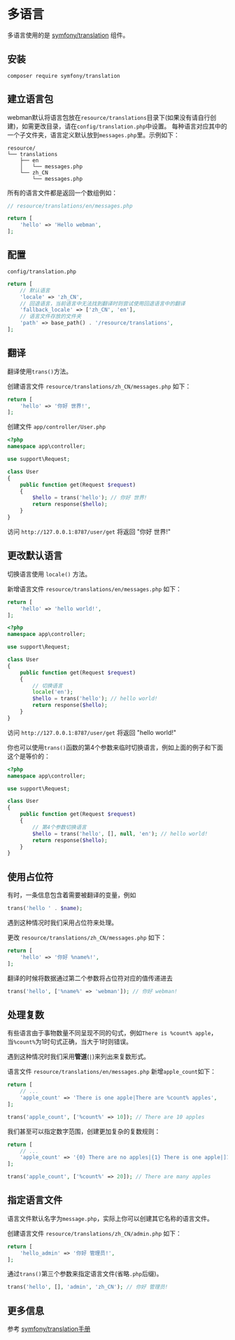 # 多语言

多语言使用的是 [symfony/translation](https://github.com/symfony/translation) 组件。

## 安装
```
composer require symfony/translation
```

## 建立语言包
webman默认将语言包放在`resource/translations`目录下(如果没有请自行创建)，如需更改目录，请在`config/translation.php`中设置。
每种语言对应其中的一个子文件夹，语言定义默认放到`messages.php`里。示例如下：
```
resource/
└── translations
    ├── en
    │   └── messages.php
    └── zh_CN
        └── messages.php
```

所有的语言文件都是返回一个数组例如：
```php
// resource/translations/en/messages.php

return [
    'hello' => 'Hello webman',
];
```

## 配置

`config/translation.php`

```php
return [
    // 默认语言
    'locale' => 'zh_CN',
    // 回退语言，当前语言中无法找到翻译时则尝试使用回退语言中的翻译
    'fallback_locale' => ['zh_CN', 'en'],
    // 语言文件存放的文件夹
    'path' => base_path() . '/resource/translations',
];
```

## 翻译

翻译使用`trans()`方法。

创建语言文件 `resource/translations/zh_CN/messages.php` 如下：
```php
return [
    'hello' => '你好 世界!',
];
```

创建文件 `app/controller/User.php`
```php
<?php
namespace app\controller;

use support\Request;

class User
{
    public function get(Request $request)
    {
        $hello = trans('hello'); // 你好 世界!
        return response($hello);
    }
}
```

访问 `http://127.0.0.1:8787/user/get` 将返回 "你好 世界!"

## 更改默认语言

切换语言使用 `locale()` 方法。

新增语言文件 `resource/translations/en/messages.php` 如下：
```php
return [
    'hello' => 'hello world!',
];
```

```php
<?php
namespace app\controller;

use support\Request;

class User
{
    public function get(Request $request)
    {
        // 切换语言
        locale('en');
        $hello = trans('hello'); // hello world!
        return response($hello);
    }
}
```
访问 `http://127.0.0.1:8787/user/get` 将返回 "hello world!"

你也可以使用`trans()`函数的第4个参数来临时切换语言，例如上面的例子和下面这个是等价的：
```php
<?php
namespace app\controller;

use support\Request;

class User
{
    public function get(Request $request)
    {
        // 第4个参数切换语言
        $hello = trans('hello', [], null, 'en'); // hello world!
        return response($hello);
    }
}
```

## 使用占位符
有时，一条信息包含着需要被翻译的变量，例如
```php
trans('hello ' . $name);
```
遇到这种情况时我们采用占位符来处理。

更改 `resource/translations/zh_CN/messages.php` 如下：
```php
return [
    'hello' => '你好 %name%!',
];
```
翻译的时候将数据通过第二个参数将占位符对应的值传递进去
```php
trans('hello', ['%name%' => 'webman']); // 你好 webman!
```

## 处理复数
有些语言由于事物数量不同呈现不同的句式，例如`There is %count% apple`，当`%count%`为1时句式正确，当大于1时则错误。

遇到这种情况时我们采用**管道**(`|`)来列出来复数形式。

语言文件 `resource/translations/en/messages.php` 新增`apple_count`如下：
```php
return [
    // ...
    'apple_count' => 'There is one apple|There are %count% apples',
];
```

```php
trans('apple_count', ['%count%' => 10]); // There are 10 apples
```

我们甚至可以指定数字范围，创建更加复杂的复数规则：
```php
return [
    // ...
    'apple_count' => '{0} There are no apples|{1} There is one apple|]1,19] There are %count% apples|[20,Inf[ There are many apples'
];
```

```php
trans('apple_count', ['%count%' => 20]); // There are many apples
```

## 指定语言文件

语言文件默认名字为`message.php`，实际上你可以创建其它名称的语言文件。

创建语言文件 `resource/translations/zh_CN/admin.php` 如下：
```php
return [
    'hello_admin' => '你好 管理员!',
];
```

通过`trans()`第三个参数来指定语言文件(省略`.php`后缀)。
```php
trans('hello', [], 'admin', 'zh_CN'); // 你好 管理员!
```

## 更多信息
参考 [symfony/translation手册](https://symfony.com/doc/current/translation.html)